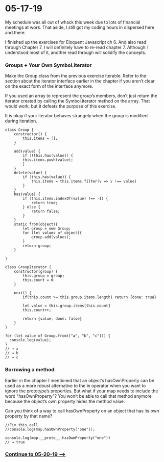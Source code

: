 # 05-17-19
My schedule was all out of whack this week due to lots of financial meetings at work. That aside, I still got my coding hours in dispersed here and there.

I finished up the exercises for Eloquent Javascript ch 6. And also read through Chapter 7. I will definitely have to re-read chapter 7. Although I understood most of it, another read through will solidify the concepts.

### Groups + Your Own Symbol.iterator
Make the Group class from the previous exercise iterable. Refer to the section about the iterator interface earlier in the chapter if you aren’t clear on the exact form of the interface anymore.

If you used an array to represent the group’s members, don’t just return the iterator created by calling the Symbol.iterator method on the array. That would work, but it defeats the purpose of this exercise.

It is okay if your iterator behaves strangely when the group is modified during iteration.

```
class Group {
    constructor() {
        this.items = [];
    }

    add(value) {
        if (!this.has(value)) {
        this.items.push(value);
        }
    }
    delete(value) {
        if (this.has(value)) {
            this.items = this.items.filter(v => v !== value)
        }
    }
    has(value) {
        if (this.items.indexOf(value) !== -1) {
            return true;
        } else {
            return false;
        }
    }
    static from(object){
        let group = new Group;
        for (let values of object){
            group.add(values);
        }
        return group;
    }

}

class GroupIterator {
    constructor(group) {
        this.group = group;
        this.count = 0
    }

    next() {
        if(this.count >= this.group.items.length) return {done: true}

        let value = this.group.items[this.count]
        this.count++;

        return {value, done: false}
    }
}

for (let value of Group.from(["a", "b", "c"])) {
  console.log(value);
}
// → a
// → b
// → c
```

### Borrowing a method

Earlier in the chapter I mentioned that an object’s hasOwnProperty can be used as a more robust alternative to the in operator when you want to ignore the prototype’s properties. But what if your map needs to include the word "hasOwnProperty"? You won’t be able to call that method anymore because the object’s own property hides the method value.

Can you think of a way to call hasOwnProperty on an object that has its own property by that name?

```
//Fix this call
//console.log(map.hasOwnProperty("one"));

console.log(map.__proto__.hasOwnProperty("one"))
// → true
```

### [Continue to 05-20-19 -->](https://github.com/jordanvidrine/coding-journey/blob/master/Daily%20Logs/05-20-19.md)
